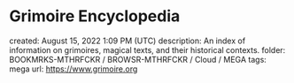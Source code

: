 # Grimoire Encyclopedia

created: August 15, 2022 1:09 PM (UTC)
description: An index of information on grimoires, magical texts, and their historical contexts.
folder: BOOKMRKS-MTHRFCKR / BROWSR-MTHRFCKR / Cloud / MEGA
tags: mega
url: https://www.grimoire.org